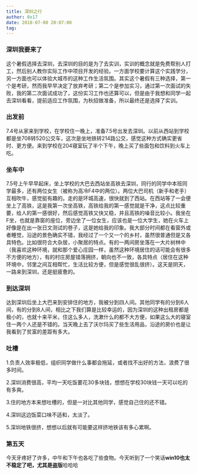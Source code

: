 ```yaml
---
title: 深圳之行
author: 0x17
date: 2018-07-08 20:07:00
tag:
---
```


### 深圳我要来了

这个暑假选择去深圳，去深圳的目的是为了去实训，实训的概念就是免费帮别人打工，然后别人教你实际工作中项目开发的经验。一方面学校要计算这个实践学分，另一方面也可以体验大城市的这种工作生活氛围。其实这个暑假有三种选择，第一个是考研，然而我早早决定了放弃考研；第二个是参加实习，通过第一次面试的失败，我的第二次面试成功了，这份实习工作也还算可以，但是由于我想和同学一起去深圳看看，提前适应工作氛围，为秋招做准备，所以最终还是选择了实训。

### 出发前

7.4号从家来到学校，在学校住一晚上，准备7.5号出发去深圳。以前从西站到学校都是坐708转520公交车，这次是坐地铁转214路公交，感觉这种方式确实更省时、更方便。来到学校在204寝室玩了半个下午，晚上买了些面包和饮料到火车上吃。

### 坐车中

7.5号上午早早起床，坐上学校的大巴去西站坐高铁去深圳，同行的同学中本班同学最多，还有两位女生（被称为高冷F4中的两位）。两位大巴司机（新手和老手）互相吹牛，感觉挺有趣的。走的是环城高速，很快就到了西站。在西站等了一会便坐上了高铁，这是我第一次坐高铁，高铁给我的第一感觉就是干净，这点比较重要，给人的第一感很好，然后感觉高铁又快又稳，并且高铁的噪音比较小。我坐在F坐，也就是靠窗的座位，旁边坐了一位女生，应该也是一位大学生，她在火车上好像是在出一张日文测试的卷子，这是她给我的印象。我大部分时间都在看窗外或者睡觉，沿途的景色确实不错，我经过了一个又一个的乡村，虽然很普通但是又各具特色。比如很符合大杂居，小聚居的特点。有的一两间房坐落在一大片树林中（我喜欢这种环境，就和那个爱心庄园一样，虽然这种环境居住的话可能会有很多不方便的地方），有的村庄房屋错落拥挤，朝向也不一致，各具特点（居住在这种环境中，邻里之间互相帮忙，生活比较方便，但是感觉很乱很挤）。这天是阴天，一路来到深圳，还是挺疲惫的。

### 到达深圳

达到深圳后坐上大巴来到安排住的地方，我被分到四人间。其他同学有的分到6人间，有的分到8人间，相比之下我们算是比较幸运的，因为深圳的这种出租房都是极小的，也就十来平米，住这么多人，洗漱什么的都不大方便，如果这么大的寝室住一两个人还是不错的。当天晚上去了沃尔玛买了些生活用品，沿途的房价也是让我看到了贫富的差距有多大。

### 吐槽

1.负责人效率极低，组织同学做什么事都会拖延，或者找不出好的方法，浪费了很多时间。

2.深圳消费很高，平均一天吃饭要花30多块钱，想想在学校30块钱一天可以吃的有多爽。

3.住的地方本来想吐槽的，但是一对比其他同学，感觉自己住的还不错。

4.深圳这边饭菜口味不适和，太淡了。

5.深圳地铁很挤，想想以后就有可能要这样挤地铁该有多心累啊。

### 第五天
今天牙疼好了许多，中午和下午也各吃了些食物。今天听到了一个笑话**win10也太不稳定了吧，尤其是盗版**哈哈哈